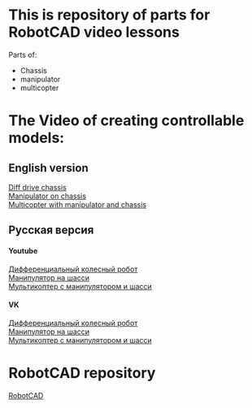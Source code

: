 # This is repository of parts for RobotCAD video lessons
Parts of:
- Chassis
- manipulator
- multicopter

# The Video of creating controllable models: <br />

## English version
<a href="https://www.youtube.com/watch?v=NUw6PLPC4x4" target="_blank">Diff drive chassis</a> <br />
<a href="https://www.youtube.com/watch?v=o8casCU7c7Q" target="_blank">Manipulator on chassis</a> <br />
<a href="https://www.youtube.com/watch?v=B62JW_0SFl0" target="_blank">Multicopter with manipulator and chassis</a> <br />

## Русская версия

#### Youtube
<a href="https://www.youtube.com/watch?v=nOZPeLTO1b4" target="_blank">Дифференциальный колесный робот</a> <br />
<a href="https://www.youtube.com/watch?v=KS_eb2vTqqg" target="_blank">Манипулятор на шасси</a> <br />
<a href="https://www.youtube.com/watch?v=SamK1FMPblE" target="_blank">Мультикоптер с манипулятором и шасси</a> <br />

#### VK
<a href="https://vk.com/video-219386643_456239064" target="_blank">Дифференциальный колесный робот</a> <br />
<a href="https://vk.com/video-219386643_456239067" target="_blank">Манипулятор на шасси</a> <br />
<a href="https://vk.com/video-219386643_456239068" target="_blank">Мультикоптер с манипулятором и шасси</a> <br />


# RobotCAD repository
<a href="https://github.com/drfenixion/freecad.robotcad" target="_blank">RobotCAD</a> <br />
